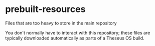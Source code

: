 # prebuilt-resources

Files that are too heavy to store in the main repository

You don't normally have to interact with this repository; these files are typically downloaded automatically as parts of a Theseus OS build.
